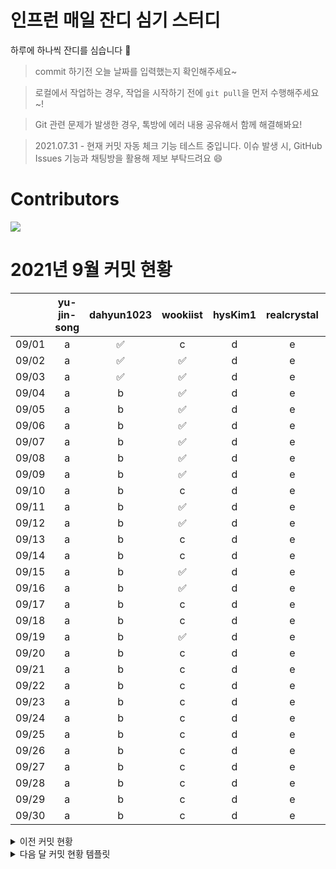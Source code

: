 # 인프런 매일 잔디 심기 스터디

하루에 하나씩 잔디를 심습니다 🌱

> commit 하기전 오늘 날짜를 입력했는지 확인해주세요~

> 로컬에서 작업하는 경우, 작업을 시작하기 전에 `git pull`을 먼저 수행해주세요~!

> Git 관련 문제가 발생한 경우, 톡방에 에러 내용 공유해서 함께 해결해봐요!

> 2021.07.31 - 현재 커밋 자동 체크 기능 테스트 중입니다. 이슈 발생 시, GitHub Issues 기능과 채팅방을 활용해 제보 부탁드려요 😄

# Contributors
<a href="https://github.com/Inflearn-everyday/study/graphs/contributors">
  <img src="https://contrib.rocks/image?repo=Inflearn-everyday/study" />
</a>

# 2021년 9월 커밋 현황 
|       | yu-jin-song | dahyun1023 | wookiist | hysKim1 | realcrystal | yeGenieee | Le0sy | SimEunJu |
|:-----:|:-----------:|:----------:|:--------:|:-------:|:-----------:|:---------:|:-----:|:--------:|
| 09/01 |      a      |      ✅     |     c    |    d    |      e      |     ✅     |   ✅   |     h    |
| 09/02 |      a      |      ✅     |     ✅    |    d    |      e      |     f     |   g   |     ✅    |
| 09/03 |      a      |      ✅     |     ✅    |    d    |      e      |     f     |   g   |     h    |
| 09/04 |      a      |      b     |     ✅    |    d    |      e      |     ✅     |   g   |     h    |
| 09/05 |      a      |      b     |     ✅    |    d    |      e      |     ✅     |   g   |     h    |
| 09/06 |      a      |      b     |     ✅    |    d    |      e      |     f     |   g   |     h    |
| 09/07 |      a      |      b     |     ✅    |    d    |      e      |     ✅     |   ✅   |     h    |
| 09/08 |      a      |      b     |     ✅    |    d    |      e      |     ✅     |   ✅   |     h    |
| 09/09 |      a      |      b     |     ✅    |    d    |      e      |     ✅     |   ✅   |     ✅    |
| 09/10 |      a      |      b     |     c    |    d    |      e      |     ✅     |   ✅   |     ✅    |
| 09/11 |      a      |      b     |     ✅    |    d    |      e      |     ✅     |   ✅   |     ✅    |
| 09/12 |      a      |      b     |     ✅    |    d    |      e      |     ✅     |   ✅   |     h    |
| 09/13 |      a      |      b     |     c    |    d    |      e      |     ✅     |   ✅   |     ✅    |
| 09/14 |      a      |      b     |     c    |    d    |      e      |     f     |   ✅   |     h    |
| 09/15 |      a      |      b     |     ✅    |    d    |      e      |     ✅     |   g   |     ✅    |
| 09/16 |      a      |      b     |     ✅    |    d    |      e      |     ✅     |   g   |     h    |
| 09/17 |      a      |      b     |     c    |    d    |      e      |     ✅     |   g   |     h    |
| 09/18 |      a      |      b     |     c    |    d    |      e      |     f     |   g   |     ✅    |
| 09/19 |      a      |      b     |     ✅    |    d    |      e      |     f     |   g   |     h    |
| 09/20 |      a      |      b     |     c    |    d    |      e      |     f     |   g   |     h    |
| 09/21 |      a      |      b     |     c    |    d    |      e      |     ✅     |   g   |     h    |
| 09/22 |      a      |      b     |     c    |    d    |      e      |     ✅     |   g   |     h    |
| 09/23 |      a      |      b     |     c    |    d    |      e      |     f     |   g   |     h    |
| 09/24 |      a      |      b     |     c    |    d    |      e      |     f     |   g   |     h    |
| 09/25 |      a      |      b     |     c    |    d    |      e      |     f     |   g   |     h    |
| 09/26 |      a      |      b     |     c    |    d    |      e      |     f     |   g   |     h    |
| 09/27 |      a      |      b     |     c    |    d    |      e      |     f     |   g   |     h    |
| 09/28 |      a      |      b     |     c    |    d    |      e      |     f     |   g   |     h    |
| 09/29 |      a      |      b     |     c    |    d    |      e      |     f     |   g   |     h    |
| 09/30 |      a      |      b     |     c    |    d    |      e      |     f     |   g   |     h    |

<details>
<summary>이전 커밋 현황</summary>
  
# 2021년 8월 커밋 현황 
|       | yu-jin-song | dahyun1023 | wookiist | hysKim1 | realcrystal | yeGenieee | Le0sy | SimEunJu |
|:-----:|:-----------:|:----------:|:--------:|:-------:|:-----------:|:---------:|:-----:|:--------:|
| 08/01 |      ✅      |      b     |     ✅    |    d    |      e      |     ✅     |   ✅   |     ✅    |
| 08/02 |      ✅      |      ✅     |     ✅    |     ✅    |      e      |     ✅     |   ✅   |     ✅    |
| 08/03 |      a      |      ✅     |     ✅    |    ✅    |      e      |     ✅     |   ✅   |     h    |
| 08/04 |      a      |      ✅     |     ✅    |    ✅    |      e      |     f     |   ✅   |     ✅    |
| 08/05 |      a      |      ✅     |     ✅    |    ✅    |      ✅      |     ✅     |   ✅   |     ✅    |
| 08/06 |      a      |      b     |     ✅    |    ✅    |      ✅      |     ✅     |   ✅   |     h    |
| 08/07 |      a      |      ✅     |     ✅    |    ✅    |      ✅      |     f     |   ✅   |     ✅    |
| 08/08 |      a      |      b     |     ✅    |    ✅    |      ✅      |     ✅     |   ✅   |     ✅    |
| 08/09 |      a      |      b     |     ✅    |    d    |      ✅      |     f     |   ✅   |     ✅    |
| 08/10 |      a      |      b     |     c    |    ✅    |      ✅      |     ✅     |   g   |     ✅    |
| 08/11 |      a      |      b     |     ✅    |    d    |      ✅      |     ✅     |   g   |     h    |
| 08/12 |      a      |      b     |     c    |    ✅    |      ✅      |     ✅     |   g   |     ✅    |
| 08/13 |      a      |      ✅     |     c    |  ✅    |      ✅      |     ✅     |   ✅   |     h    |
| 08/14 |      a      |      b     |     ✅    |    ✅    |      e      |     ✅     |   ✅   |     ✅    |
| 08/15 |      a      |      ✅     |     ✅    |    ✅    |      ✅      |     f     |   ✅   |     ✅    |
| 08/16 |      a      |      ✅     |     ✅    |    ✅    |      ✅      |     ✅     |   g   |     h    |
| 08/17 |      a      |      ✅     |     ✅    |    d    |      ✅      |     ✅     |   g   |     ✅    |
| 08/18 |      a      |      ✅     |     c    |    ✅    |      e      |     ✅     |   ✅   |     h    |
| 08/19 |      a      |      b     |     ✅    |    d    |      ✅      |     ✅     |   ✅   |     ✅    |
| 08/20 |      a      |      ✅     |     ✅    |    ✅    |      ✅      |     ✅     |   ✅   |     h    |
| 08/21 |      a      |      b     |     ✅    |    d    |      e      |     ✅     |   ✅   |     ✅    |
| 08/22 |      a      |      b     |     c    |    d    |      e      |     ✅     |   ✅   |     ✅    |
| 08/23 |      a      |      ✅     |     ✅    |    d    |      e      |     ✅     |   ✅   |     h    |
| 08/24 |      a      |      b     |     ✅    |    d    |      e      |     ✅     |   g   |     ✅    |
| 08/25 |      a      |      ✅     |     ✅    |    ✅    |      e      |     ✅     |   ✅   |     ✅    |
| 08/26 |      a      |      ✅     |     ✅    |    d    |      e      |     ✅     |   g   |     h    |
| 08/27 |      a      |      b     |     ✅    |    d    |      e      |     ✅     |   ✅   |     h    |
| 08/28 |      a      |      b     |     ✅    |    d    |      e      |     f     |   ✅   |     ✅    |
| 08/29 |      a      |      b     |     c    |    ✅    |      e      |     ✅     |   ✅   |     ✅    |
| 08/30 |      a      |      ✅     |     ✅    |    d    |      e      |     f     |   ✅   |     h    |
| 08/31 |      a      |      b     |     ✅    |    d    |      e      |     ✅     |   g   |     ✅    |

# 2021년 7월 커밋 현황
|       | yu-jin-song | dahyun1023 | wookiist | hysKim1 | realcrystal | yeGenieee | Le0sy | SimEunJu |
|:-----:|:-----------:|:----------:|:--------:|:-------:|:-----------:|:---------:|:-----:|:--------:|
| 07/26 |      ✅      |      ✅     |     ✅    |    ✅   |      ✅    |     ✅     |   ✅   |    ✅    |
| 07/27 |      ✅      |      ✅     |     ✅    |    ✅   |      ✅      |     ✅     |   ✅   |     ✅    |
| 07/28 |      ✅      |      ✅     |     ✅    |    d   |      ✅      |     f     |   ✅   |     h    |
| 07/29 |      ✅      |      ✅     |     ✅    |    ✅    |      ✅      |     ✅     |   ✅   |     ✅    |
| 07/30 |      ✅      |      ✅     |     c    |    ✅   |      ✅      |     ✅     |   ✅   |     ✅    |
| 07/31 |      ✅      |      ✅     |     ✅    |    ✅    |      ✅      |     ✅     |   ✅   |     ✅    |

</div>
</details>

<details>
<summary>다음 달 커밋 현황 템플릿</summary>
  
# 2021년 10월 커밋 현황 
|       | yu-jin-song | dahyun1023 | wookiist | hysKim1 | realcrystal | yeGenieee | Le0sy | SimEunJu |
|:-----:|:-----------:|:----------:|:--------:|:-------:|:-----------:|:---------:|:-----:|:--------:|
| 10/01 |      a      |      b     |     c    |    d    |      e      |     f     |   g   |     h    |
| 10/02 |      a      |      b     |     c    |    d    |      e      |     f     |   g   |     h    |
| 10/03 |      a      |      b     |     c    |    d    |      e      |     f     |   g   |     h    |
| 10/04 |      a      |      b     |     c    |    d    |      e      |     f     |   g   |     h    |
| 10/05 |      a      |      b     |     c    |    d    |      e      |     f     |   g   |     h    |
| 10/06 |      a      |      b     |     c    |    d    |      e      |     f     |   g   |     h    |
| 10/07 |      a      |      b     |     c    |    d    |      e      |     f     |   g   |     h    |
| 10/08 |      a      |      b     |     c    |    d    |      e      |     f     |   g   |     h    |
| 10/09 |      a      |      b     |     c    |    d    |      e      |     f     |   g   |     h    |
| 10/10 |      a      |      b     |     c    |    d    |      e      |     f     |   g   |     h    |
| 10/11 |      a      |      b     |     c    |    d    |      e      |     f     |   g   |     h    |
| 10/12 |      a      |      b     |     c    |    d    |      e      |     f     |   g   |     h    |
| 10/13 |      a      |      b     |     c    |    d    |      e      |     f     |   g   |     h    |
| 10/14 |      a      |      b     |     c    |    d    |      e      |     f     |   g   |     h    |
| 10/15 |      a      |      b     |     c    |    d    |      e      |     f     |   g   |     h    |
| 10/16 |      a      |      b     |     c    |    d    |      e      |     f     |   g   |     h    |
| 10/17 |      a      |      b     |     c    |    d    |      e      |     f     |   g   |     h    |
| 10/18 |      a      |      b     |     c    |    d    |      e      |     f     |   g   |     h    |
| 10/19 |      a      |      b     |     c    |    d    |      e      |     f     |   g   |     h    |
| 10/20 |      a      |      b     |     c    |    d    |      e      |     f     |   g   |     h    |
| 10/21 |      a      |      b     |     c    |    d    |      e      |     f     |   g   |     h    |
| 10/22 |      a      |      b     |     c    |    d    |      e      |     f     |   g   |     h    |
| 10/23 |      a      |      b     |     c    |    d    |      e      |     f     |   g   |     h    |
| 10/24 |      a      |      b     |     c    |    d    |      e      |     f     |   g   |     h    |
| 10/25 |      a      |      b     |     c    |    d    |      e      |     f     |   g   |     h    |
| 10/26 |      a      |      b     |     c    |    d    |      e      |     f     |   g   |     h    |
| 10/27 |      a      |      b     |     c    |    d    |      e      |     f     |   g   |     h    |
| 10/28 |      a      |      b     |     c    |    d    |      e      |     f     |   g   |     h    |
| 10/29 |      a      |      b     |     c    |    d    |      e      |     f     |   g   |     h    |
| 10/30 |      a      |      b     |     c    |    d    |      e      |     f     |   g   |     h    |
| 10/31 |      a      |      b     |     c    |    d    |      e      |     f     |   g   |     h    |
  
</div>
</details>
